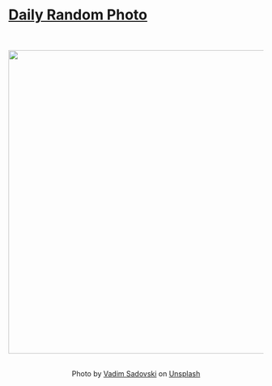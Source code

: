 # [Daily Random Photo](https://www.dailyrandomphoto.com/)

<div align="center">
  <br>
  <br>
  <a href="https://www.dailyrandomphoto.com/p/2023/2023-12-14/"><img src="https://images.unsplash.com/photo-1700394605181-1dacde1dbff0?crop=entropy&cs=tinysrgb&fit=max&fm=jpg&ixid=M3w3NzUwOHwwfDF8cmFuZG9tfHx8fHx8fHx8MTcwMjUxMzgxNnw&ixlib=rb-4.0.3&q=80&w=1080" width="600px"></a>
  <br>
  <br>
  <p class="has-text-grey">Photo by <a href="https://unsplash.com/@vadimsadovski?utm_source=Daily%20Random%20Photo&amp;utm_medium=referral" target="_blank" rel="noopener noreferrer">Vadim Sadovski</a> on <a href="https://unsplash.com/photos/a-boat-in-a-body-of-water-under-a-cloudy-sky-U2a54VBxYlo?utm_source=Daily%20Random%20Photo&amp;utm_medium=referral" target="_blank" rel="noopener noreferrer">Unsplash</a></p>
</div>
